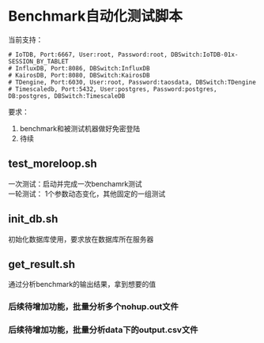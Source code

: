 # Benchmark自动化测试脚本
当前支持：
```
# IoTDB, Port:6667, User:root, Password:root, DBSwitch:IoTDB-01x-SESSION_BY_TABLET
# InfluxDB, Port:8086, DBSwitch:InfluxDB
# KairosDB, Port:8080, DBSwitch:KairosDB
# TDengine, Port:6030, User:root, Password:taosdata, DBSwitch:TDengine
# Timescaledb, Port:5432, User:postgres, Password:postgres, DB:postgres, DBSwitch:TimescaleDB
```
要求：
1. benchmark和被测试机器做好免密登陆
2. 待续



## test_moreloop.sh
一次测试：启动并完成一次benchamrk测试  
一轮测试： 1个参数动态变化，其他固定的一组测试  

## init_db.sh
初始化数据库使用，要求放在数据库所在服务器

## get_result.sh
通过分析benchmark的输出结果，拿到想要的值

### 后续待增加功能，批量分析多个nohup.out文件

### 后续待增加功能，批量分析data下的output.csv文件

